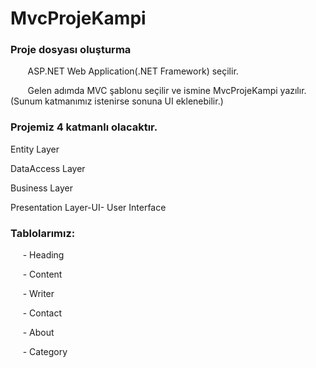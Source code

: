 # MvcProjeKampi
<h3>Proje dosyası oluşturma </h3><p>
  &nbsp;&nbsp; &nbsp;&nbsp;&nbsp; ASP.NET Web Application(.NET Framework) seçilir.<p>
  &nbsp;&nbsp; &nbsp;&nbsp;&nbsp; Gelen adımda MVC şablonu seçilir ve ismine MvcProjeKampi yazılır.(Sunum katmanımız istenirse sonuna UI eklenebilir.)<p>
 
<h3>Projemiz 4 katmanlı olacaktır. </h3><p>
<p>Entity Layer  <p>
DataAccess Layer <p>
Business Layer  <p>
Presentation Layer-UI- User Interface <p>
    
<h3>Tablolarımız:</h3> <p>
   &nbsp;&nbsp;&nbsp;&nbsp;&nbsp;- Heading<p> 
   &nbsp;&nbsp;&nbsp;&nbsp;&nbsp;- Content <p>
   &nbsp;&nbsp;&nbsp;&nbsp;&nbsp;- Writer <p>
   &nbsp;&nbsp;&nbsp;&nbsp;&nbsp;- Contact <p>
   &nbsp;&nbsp;&nbsp;&nbsp;&nbsp;- About <p>
   &nbsp;&nbsp;&nbsp;&nbsp;&nbsp;- Category<p>
